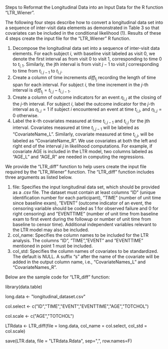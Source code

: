 Steps to Reformat the Longitudinal Data into an Input Data for the R function “LTR_Wiener”.

The following four steps describe how to convert a longitudinal data set into a sequence of inter-visit data elements as demonstrated in Table 3 so that covariates can be
included in the conditional likelihood (1). 
Results of these 4 steps create the input file for the “LTR_Wiener” R function.

1. Decompose the longitudinal data set into a sequence of inter-visit data elements.
   For each subject $i$, with baseline visit labeled as visit 0, we denote the first interval as from visit 0 to visit 1,
   corresponding to time 0 to $t_{i,1}$. Similarly, the jth interval is from visit $j − 1$ to visit $j$ corresponding to time from $t_{i,j−1}$ to $t_{i,j}$.
2. Create a column of time increments $diff_{t_j}$ recording the length of time span for each interval.
   For subject $i$, the time increment in the $j$-th interval is $diff_{t_j} = t_{i,j} − t_{i,j−1}$.
3. Create a column of outcome indicators for an event $\eta_{i,j}$ at the closing of the $j$-th interval.
   For subject $i$, label the outcome indicator for the $j$-th interval as $\eta_{i,j} = 1$ if subject $i$ encountered an event at time $t_{i,j}$, and $\eta_{i,j} = 0$ otherwise.
4. Label the $k$-th covariates measured at time $t_{i,j−1}$ and $t_{i,j}$ for the jth interval.
   Covariates measured at time $t_{i,j−1}$ will be labeled as “CovariateName_L”.
   Similarly, covariate measured at time $t_{i,j}$, will be labeled as “CovariateName_R”.
   We use covariates at both the left and right end of the interval $j$ in likelihood computations.
   For example, if covariate AGE is included in the LTR model, two columns labeled as “AGE_L” and “AGE_R” are needed in computing the regressions.
   
We provide the “LTR_diff” function to help users create the input file required by the “LTR_Wiener” function. 
The “LTR_diff” function includes three arguments as listed below.
1. file: Specifies the input longitudinal data set, which should be provided as a .csv file.
   The dataset must contain at least columns “ID” (unique identification number for each participant), ”TIME” (number of unit time since baseline exam),
   ”EVENT” (outcome indicator of an event, the censoring variable should be coded as 1 for observed failure and 0 for right censoring) and
   ”EVENTTIME” (number of unit time from baseline exam to first event during the followup or number of unit time from baseline to
   censor time). Additional independent variables relevant to the LTR model may also be included.
2. col_name: Specifies the column names to be included for the LTR analysis.
   The columns “ID”, ”TIME”,”EVENT” and ”EVENTTIME” mentioned in point 1 must be included.
3. col_std: Specifies the column names of covariates to be standardized. The default is NULL.
   A suffix “s” after the name of the covariate will be added in the output column name, i.e., “CovariateNames_L” and “CovariateNames_R”.

Below are the sample code for “LTR_diff” function:

library(data.table)

long.data <- "longitudinal_dataset.csv"

col.select <- c("ID","TIME","EVENT","EVENTTIME","AGE","TOTCHOL")

col.scale <- c("AGE","TOTCHOL")

LTRdata <- LTR_diff(file = long.data, col_name = col.select, col_std = col.scale)

save(LTR.data, file = "LTRdata.Rdata", sep=",", row.names=F)

